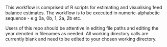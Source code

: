 This workflow is comprised of R scripts for estimating and visualising feed balance estimates. The workflow is to be executed in numeric-alphabetic sequence - e.g 0a, 0b, 1, 2a, 2b etc.

Users of this repo should be attentive in editing file paths and editing the year denoted in filenames as needed. All working directory calls are currently blank and need to be edited to your chosen working directory. 